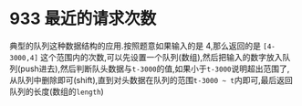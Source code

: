 # 933 最近的请求次数

典型的队列这种数据结构的应用.按照题意如果输入的是 4,那么返回的是 `[4-3000,4]` 这个范围内的次数,可以先设置一个队列(数组),然后把输入的数字放入队列(push进去),然后判断队头数据与`t-3000`的值,如果小于`t-3000`说明超出范围了,从队列中删除即可(shift),直到对头数据在队列的范围`t-3000 ~ t`内即可,最后返回队列的长度(数组的`length`)
